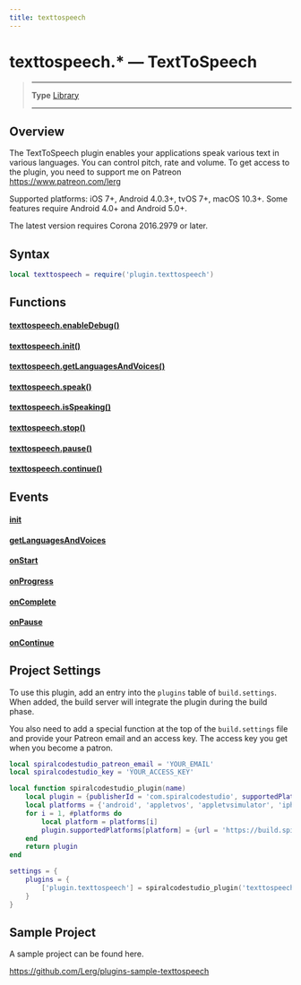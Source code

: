 ```yaml
---
title: texttospeech
---
```

# texttospeech.* &mdash; TextToSpeech

> --------------------- ------------------------------------------------------------------------------------------
> __Type__              [Library](https://docs.coronalabs.com/api/type/library.html)
> --------------------- ------------------------------------------------------------------------------------------


## Overview

The TextToSpeech plugin enables your applications speak various text in various languages. You can control pitch, rate and volume.
To get access to the plugin, you need to support me on Patreon https://www.patreon.com/lerg

Supported platforms: iOS 7+, Android 4.0.3+, tvOS 7+, macOS 10.3+. Some features require Android 4.0+ and Android 5.0+.

The latest version requires Corona 2016.2979 or later.

## Syntax
```lua
local texttospeech = require('plugin.texttospeech')  
```
## Functions

#### [texttospeech.enableDebug()](/plugin/texttospeech/enableDebug)

#### [texttospeech.init()](/plugin/texttospeech/init)

#### [texttospeech.getLanguagesAndVoices()](/plugin/texttospeech/getLanguagesAndVoices)

#### [texttospeech.speak()](/plugin/texttospeech/speak)

#### [texttospeech.isSpeaking()](/plugin/texttospeech/isSpeaking)

#### [texttospeech.stop()](/plugin/texttospeech/stop)

#### [texttospeech.pause()](/plugin/texttospeech/pause)

#### [texttospeech.continue()](/plugin/texttospeech/continue)

## Events

#### [init](/plugin/texttospeech/event/init/)

#### [getLanguagesAndVoices](/plugin/texttospeech/event/getLanguagesAndVoices/)

#### [onStart](/plugin/texttospeech/event/onStart/)

#### [onProgress](/plugin/texttospeech/event/onProgress/)

#### [onComplete](/plugin/texttospeech/event/onComplete/)

#### [onPause](/plugin/texttospeech/event/onPause/)

#### [onContinue](/plugin/texttospeech/event/onContinue/)

## Project Settings

To use this plugin, add an entry into the `plugins` table of `build.settings`. When added, the build server will integrate the plugin during the build phase.

You also need to add a special function at the top of the `build.settings` file and provide your Patreon email and an access key. The access key you get when you become a patron.

```lua
local spiralcodestudio_patreon_email = 'YOUR_EMAIL'
local spiralcodestudio_key = 'YOUR_ACCESS_KEY'

local function spiralcodestudio_plugin(name)
	local plugin = {publisherId = 'com.spiralcodestudio', supportedPlatforms = {}}
	local platforms = {'android', 'appletvos', 'appletvsimulator', 'iphone', 'iphone-sim', 'mac-sim', 'win32-sim'}
	for i = 1, #platforms do
		local platform = platforms[i]
		plugin.supportedPlatforms[platform] = {url = 'https://build.spiralcodestudio.com/' .. spiralcodestudio_patreon_email .. '/' .. spiralcodestudio_key .. '/solar2d/' .. name .. '_' .. platform .. '.tgz'}
	end
	return plugin
end

settings = {
	plugins = {
		['plugin.texttospeech'] = spiralcodestudio_plugin('texttospeech')
	}
}
```

## Sample Project

A sample project can be found here.

https://github.com/Lerg/plugins-sample-texttospeech